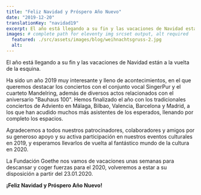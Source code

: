 ```yaml
---
title: "Feliz Navidad y Próspero Año Nuevo"
date: "2019-12-20"
translationKey: "navidad19"
excerpt: El año está llegando a su fin y las vacaciones de Navidad están a la vuelta de la esquina.
images: # complete path for eleventy img srcset output, alt required
  featured: ./src/assets/images/blog/weihnachtsgruss-2.jpg
  alt:
---
```


El año está llegando a su fin y las vacaciones de Navidad están a la vuelta de la esquina.

Ha sido un año 2019 muy interesante y lleno de acontecimientos, en el que queremos destacar los conciertos con el conjunto vocal SingerPur y el cuarteto Mandelring, además de diversos actos relacionados con el aniversario "Bauhaus 100". Hemos finalizado el año con los tradicionales conciertos de Adviento en Málaga, Bilbao, Valencia, Barcelona y Madrid, a los que han acudido muchos más asistentes de los esperados, llenando por completo los espacios.

Agradecemos a todos nuestros patrocinadores, colaboradores y amigos por su generoso apoyo y su activa participación en nuestros eventos culturales en 2019, y esperamos llevarlos de vuelta al fantástico mundo de la cultura en 2020.

La Fundación Goethe nos vamos de vacaciones unas semanas para descansar y coger fuerzas para el 2020, volveremos a estar a su disposición a partir del 23.01.2020.

**¡Feliz Navidad y Próspero Año Nuevo!**

